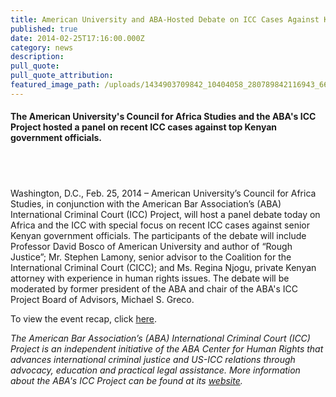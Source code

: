 ```yaml
---
title: American University and ABA-Hosted Debate on ICC Cases Against Kenyan Government Officials
published: true
date: 2014-02-25T17:16:00.000Z
category: news
description:
pull_quote:
pull_quote_attribution:
featured_image_path: /uploads/1434903709842_10404058_280789842116943_6606161463078225670_o.jpg
---
```



#### The American University's Council for Africa Studies and the ABA's ICC Project hosted a panel on recent ICC cases against top Kenyan government officials.

## &nbsp;

Washington, D.C., Feb. 25, 2014 – American University’s Council for Africa Studies, in conjunction with the American Bar Association’s (ABA) International Criminal Court (ICC) Project, will host a panel debate today on Africa and the ICC with special focus on recent ICC cases against senior Kenyan government officials. The participants of the debate will include Professor David Bosco of American University and author of “Rough Justice”; Mr. Stephen Lamony, senior advisor to the Coalition for the International Criminal Court (CICC); and Ms. Regina Njogu, private Kenyan attorney with experience in human rights issues. The debate will be moderated by former president of the ABA and chair of the ABA's ICC Project Board of Advisors, Michael S. Greco.

To view the event recap, click [here](https://www.international-criminal-justice-today.org/events/debate-the-international-criminal-court-in-africa/).

*The American Bar Association’s (ABA) International Criminal Court (ICC) Project is an independent initiative of the ABA Center for Human Rights that advances international criminal justice and US-ICC relations through advocacy, education and practical legal assistance. More information about the ABA's ICC Project can be found at its [website](https://www.aba-icc.org/).*